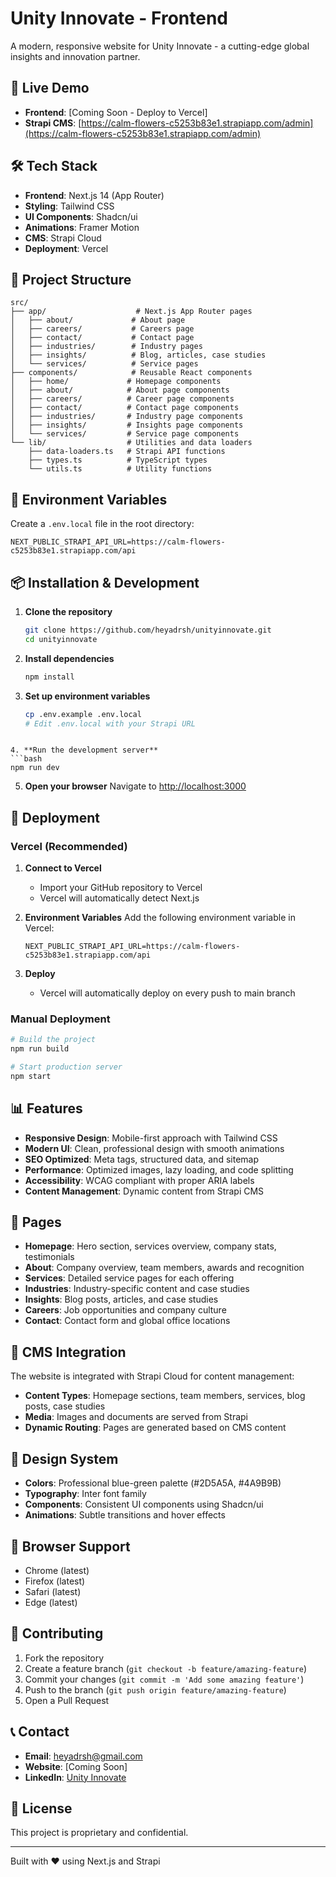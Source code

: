 # Unity Innovate - Frontend

A modern, responsive website for Unity Innovate - a cutting-edge global insights and innovation partner.

## 🚀 Live Demo

- **Frontend**: [Coming Soon - Deploy to Vercel]
- **Strapi CMS**: [https://calm-flowers-c5253b83e1.strapiapp.com/admin](https://calm-flowers-c5253b83e1.strapiapp.com/admin)

## 🛠️ Tech Stack

- **Frontend**: Next.js 14 (App Router)
- **Styling**: Tailwind CSS
- **UI Components**: Shadcn/ui
- **Animations**: Framer Motion
- **CMS**: Strapi Cloud
- **Deployment**: Vercel

## 📁 Project Structure

```
src/
├── app/                    # Next.js App Router pages
│   ├── about/             # About page
│   ├── careers/           # Careers page
│   ├── contact/           # Contact page
│   ├── industries/        # Industry pages
│   ├── insights/          # Blog, articles, case studies
│   └── services/          # Service pages
├── components/            # Reusable React components
│   ├── home/             # Homepage components
│   ├── about/            # About page components
│   ├── careers/          # Career page components
│   ├── contact/          # Contact page components
│   ├── industries/       # Industry page components
│   ├── insights/         # Insights page components
│   └── services/         # Service page components
└── lib/                  # Utilities and data loaders
    ├── data-loaders.ts   # Strapi API functions
    ├── types.ts          # TypeScript types
    └── utils.ts          # Utility functions
```

## 🔧 Environment Variables

Create a `.env.local` file in the root directory:

```env
NEXT_PUBLIC_STRAPI_API_URL=https://calm-flowers-c5253b83e1.strapiapp.com/api
```

## 📦 Installation & Development

1. **Clone the repository**
   ```bash
   git clone https://github.com/heyadrsh/unityinnovate.git
   cd unityinnovate
   ```

2. **Install dependencies**
   ```bash
   npm install
   ```

3. **Set up environment variables**
   ```bash
   cp .env.example .env.local
   # Edit .env.local with your Strapi URL
```

4. **Run the development server**
```bash
npm run dev
```

5. **Open your browser**
   Navigate to [http://localhost:3000](http://localhost:3000)

## 🚀 Deployment

### Vercel (Recommended)

1. **Connect to Vercel**
   - Import your GitHub repository to Vercel
   - Vercel will automatically detect Next.js

2. **Environment Variables**
   Add the following environment variable in Vercel:
   ```
   NEXT_PUBLIC_STRAPI_API_URL=https://calm-flowers-c5253b83e1.strapiapp.com/api
   ```

3. **Deploy**
   - Vercel will automatically deploy on every push to main branch

### Manual Deployment

```bash
# Build the project
npm run build

# Start production server
npm start
```

## 📊 Features

- **Responsive Design**: Mobile-first approach with Tailwind CSS
- **Modern UI**: Clean, professional design with smooth animations
- **SEO Optimized**: Meta tags, structured data, and sitemap
- **Performance**: Optimized images, lazy loading, and code splitting
- **Accessibility**: WCAG compliant with proper ARIA labels
- **Content Management**: Dynamic content from Strapi CMS

## 📄 Pages

- **Homepage**: Hero section, services overview, company stats, testimonials
- **About**: Company overview, team members, awards and recognition
- **Services**: Detailed service pages for each offering
- **Industries**: Industry-specific content and case studies
- **Insights**: Blog posts, articles, and case studies
- **Careers**: Job opportunities and company culture
- **Contact**: Contact form and global office locations

## 🔗 CMS Integration

The website is integrated with Strapi Cloud for content management:

- **Content Types**: Homepage sections, team members, services, blog posts, case studies
- **Media**: Images and documents are served from Strapi
- **Dynamic Routing**: Pages are generated based on CMS content

## 🎨 Design System

- **Colors**: Professional blue-green palette (#2D5A5A, #4A9B9B)
- **Typography**: Inter font family
- **Components**: Consistent UI components using Shadcn/ui
- **Animations**: Subtle transitions and hover effects

## 📱 Browser Support

- Chrome (latest)
- Firefox (latest)
- Safari (latest)
- Edge (latest)

## 🤝 Contributing

1. Fork the repository
2. Create a feature branch (`git checkout -b feature/amazing-feature`)
3. Commit your changes (`git commit -m 'Add some amazing feature'`)
4. Push to the branch (`git push origin feature/amazing-feature`)
5. Open a Pull Request

## 📞 Contact

- **Email**: heyadrsh@gmail.com
- **Website**: [Coming Soon]
- **LinkedIn**: [Unity Innovate](https://linkedin.com/company/unityinnovate)

## 📄 License

This project is proprietary and confidential.

---

Built with ❤️ using Next.js and Strapi
